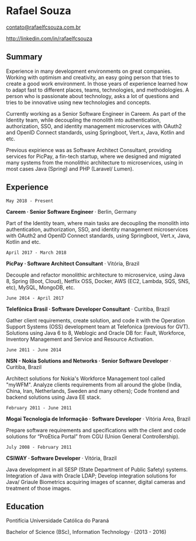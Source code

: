 # Rafael Souza

<contato@rafaelfcsouza.com.br>

<http://linkedin.com/in/rafaelfcsouza>

## Summary

Experience in many development environments on great companies. Working with optimism and creativity, an easy going person that tries to create a good work environment. In those years of experience learned how to adapt fast to different places, teams, technologies, and methodologies. A person who is passionate about technology, asks a lot of questions and tries to be innovative using new technologies and concepts.

Currently working as a Senior Software Engineer in Careem. As part of the Identity team, while decoupling the monolith into authentication, authorization, SSO, and identity management microservices with OAuth2 and OpenID Connect standards, using Springboot, Vert.x, Java, Kotlin and etc.

Previous expirience was as Software Architect Consultant, providing services for PicPay, a fin-tech startup, where we designed and migrated many systems from the monolithic architecture to microservices, using in most cases Java (Spring) and PHP (Laravel/ Lumen).

## Experience

`May 2018 - Present`

**Careem · Senior Software Engineer** · Berlin, Germany

Part of the Identity team, where main tasks are decoupling the monolith into authentication, authorization, SSO, and identity management microservices with OAuth2 and OpenID Connect standards, using Springboot, Vert.x, Java, Kotlin and etc.

`April 2017 - March 2018`

**PicPay · Software Architect Consultant** · Vitória, Brazil

Decouple and refactor monolithic architecture to microservice, using Java 8, Spring (Boot, Cloud), Netflix OSS, Docker, AWS (EC2, Lambda, SQS, SNS, etc), MySQL, MongoDB, etc.

`June 2014 - April 2017`

**Telefônica Brasil · Software Developer Consultant** · Curitiba, Brazil

Gather client requirements, create solution, and code it with the Operation Support Systems (OSS) development team at Telefonica (previous for GVT). Solutions using Java 6 to 8, Weblogic and Oracle DB for: Fault, Workforce, Inventory Management and Service and Resource Activation.

`June 2011 - June 2014`

**NSN - Nokia Solutions and Networks · Senior Software Developer** · Curitiba, Brazil

Architect solutions for Nokia's Workforce Management tool called "myWFM". Analyze clients requirements from all around the globe (India, China, Iran, Netherlands, Sweden and many others); Code frontend and backend solutions using Java EE stack.

`February 2011 - June 2011`

**Mogai Tecnologia de Informação · Software Developer** · Vitória Area, Brazil

Prepare software requirements and specifications with the client and code solutions for “ProEtica Portal” from CGU (Union General Controllership).

`July 2008 - February 2011`

**CSIWAY · Software Developer** · Vitória, Brazil

Java development in all SESP (State Department of Public Safety) systems. Integration of Java with Oracle LDAP; Develop integration solutions for Java/ Griaule Biometrics acquiring images of scanner, digital cameras and treatment of those images.

## Education

Pontifícia Universidade Católica do Paraná

Bachelor of Science (BSc), Information Technology · (2013 - 2016)
